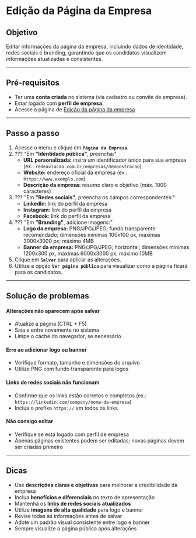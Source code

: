 # <i data-lucide="pen" class="icon-lg"></i> Edição da Página da Empresa

## <i data-lucide="target" class="icon-lg"></i> Objetivo

Editar informações da página da empresa, incluindo dados de identidade, redes sociais e branding, garantindo que os candidatos visualizem informações atualizadas e consistentes.

---

## <i data-lucide="square-check" class="icon-lg"></i> Pré-requisitos

- Ter uma **conta criada** no sistema (via cadastro ou convite de empresa).
- Estar logado com **perfil de empresa**.
- Acesse a página de [Edição da página da empresa](https://www.redeaviacao.com.br/empresa/pagina/criar)

---

## <i data-lucide="notebook-pen" class="icon-lg"></i> Passo a passo

1. Acesse o menu e clique em **`Página da Empresa`**.
2. ??? "Em **"Identidade pública"**, preencha:"
    - **URL personalizada:** insira um identificador único para sua empresa (ex.: `redeaviacao.com.br/empresas/demonstracao`)
    - **Website:** endereço oficial da empresa (ex.: `https://www.exemplo.com`)
    - **Descrição da empresa:** resumo claro e objetivo (máx. 1000 caracteres)
3. ??? "Em **"Redes sociais"**, preencha os campos correspondentes:"
    - **LinkedIn:** link do perfil da empresa
    - **Instagram:** link do perfil da empresa
    - **Facebook:** link do perfil da empresa
4. ??? "Em **"Branding"**, adicione imagens:"
    - **Logo da empresa:** PNG/JPG/JPEG; fundo transparente recomendado; dimensões mínimas 100x100 px, máximas 3000x3000 px; máximo 4MB
    - **Banner da empresa:** PNG/JPG/JPEG; horizontal; dimensões mínimas 1200x300 px, máximas 6000x3000 px; máximo 10MB
5. Clique em **`Salvar`** para aplicar as alterações.
6. Utilize a opção **`Ver página pública`** para visualizar como a página ficará para os candidatos.

---

## <i data-lucide="wrench" class="icon-lg"></i> Solução de problemas

#### Alterações não aparecem após salvar
  - Atualize a página (CTRL + F5)
  - Saia e entre novamente no sistema
  - Limpe o cache do navegador, se necessário

#### Erro ao adicionar logo ou banner
  - Verifique formato, tamanho e dimensões do arquivo
  - Utilize PNG com fundo transparente para logos

#### Links de redes sociais não funcionam
  - Confirme que os links estão corretos e completos (ex.: `https://linkedin.com/company/nome-da-empresa`)
  - Inclua o prefixo `https://` em todos os links

#### Não consigo editar
  - Verifique se está logado com perfil de empresa
  - Apenas páginas existentes podem ser editadas; novas páginas devem ser criadas primeiro

---

## <i data-lucide="lightbulb" class="icon-dica"></i> Dicas

- Use **descrições claras e objetivas** para melhorar a credibilidade da empresa
- Inclua **benefícios e diferenciais** no texto de apresentação
- Mantenha os **links de redes sociais atualizados**
- Utilize **imagens de alta qualidade** para logo e banner
- Revise todas as informações antes de salvar
- Adote um padrão visual consistente entre logo e banner
- Sempre visualize a página pública após alterações
